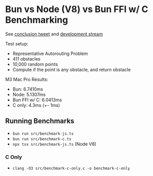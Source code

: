 # Bun vs Node (V8) vs Bun FFI w/ C Benchmarking

See [conclusion tweet](https://x.com/seveibar/status/1836519282920001892) and [development stream](https://blog.tscircuit.com/p/bun-ffi-benchmarking-optimizing-tscircuits)

Test setup:

- Representative Autorouting Problem
- 411 obstacles
- 10,000 random points
- Compute if the point is any obstacle, and return obstacle

M3 Mac Pro Results:

- Bun: 6.7410ms
- Node: 5.1307ms
- Bun FFI w/ C: 6.0413ms
- C only: 4.3ms (+- 1ms)

## Running Benchmarks

- `bun run src/benchmark-js.ts`
- `bun run src/benchmark-c.ts`
- `npx tsx src/benchmark-js.ts` (Node V8)

### C Only

- `clang -O3 src/benchmark-c-only.c -o benchmark-c-only`
